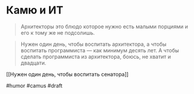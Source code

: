 # Камю и ИТ

> Архитекторы это блюдо которое нужно есть малыми порциями и его к тому же не подсолишь.

> Нужен один день, чтобы воспитать архитектора, а чтобы воспитать программиста — как минимум десять лет. 
> А чтобы сделать программиста из архитектора, боюсь, не хватит и двадцати.

[[Нужен один день, чтобы воспитать сенатора]]

#humor #camus
#draft